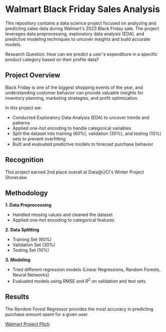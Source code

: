 # Walmart Black Friday Sales Analysis

This repository contains a data science project focused on analyzing and predicting sales data during Walmart's 2023 Black Friday sale. The project leverages data preprocessing, exploratory data analysis (EDA), and predictive modeling techniques to uncover insights and build accurate models.

Research Question: How can we predict a user's expenditure in a specific product category based on their profile data?

## Project Overview
Black Friday is one of the biggest shopping events of the year, and understanding customer behavior can provide valuable insights for inventory planning, marketing strategies, and profit optimization.

In this project we: 

* Conducted Exploratory Data Analysis (EDA) to uncover trends and patterns
* Applied one-hot encoding to handle categorical variables
* Split the dataset into training (60%), validation (30%), and testing (10%) sets to prevent overfitting
* Built and evaluated predictive models to forecast purchase behavior

## Recognition
This project earned 2nd place overall at Data@UCI's Winter Project Showcase.

## Methodology
**1. Data Preprocessing**
* Handled missing values and cleaned the dataset
* Applied one-hot encoding to categorical features

**2. Data Splitting**
* Training Set (60%)
* Validation Set (30%)
* Testing Set (10%)

**3. Modeling** 
* Tried different regression models (Linear Regressions, Random Forests, Neural Networks)
* Evaluated models using RMSE and $R^2$ on validation and test sets

## Results
The Random Forest Regressor provides the most accuracy in predicting purchase amount spent for a given user.


[Walmart Project Pitch](https://docs.google.com/presentation/d/1ftQAPWpcRPjzrXyLprgXe9GGze8RU-8292pOfqCCxDE/edit?usp=sharing)
